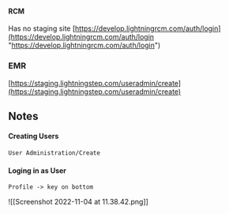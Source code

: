 
#### RCM
Has no staging site
[https://develop.lightningrcm.com/auth/login](https://develop.lightningrcm.com/auth/login "https://develop.lightningrcm.com/auth/login")

### EMR
[https://staging.lightningstep.com/useradmin/create](https://staging.lightningstep.com/useradmin/create)

## Notes

#### Creating Users 

```
User Administration/Create
```

#### Loging in as User

```
Profile -> key on bottom
```

![[Screenshot 2022-11-04 at 11.38.42.png]]